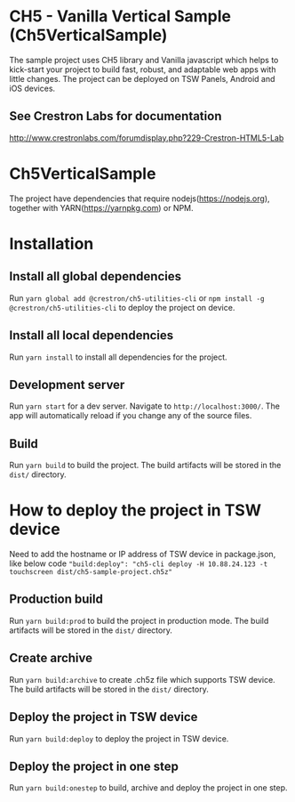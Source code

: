 # CH5 - Vanilla Vertical Sample (Ch5VerticalSample)

The sample project uses CH5 library and Vanilla javascript which helps to kick-start your project to build fast, robust, and adaptable web apps with little changes. The project can be deployed on TSW Panels, Android and iOS devices.
 
## See Crestron Labs for documentation

http://www.crestronlabs.com/forumdisplay.php?229-Crestron-HTML5-Lab

# Ch5VerticalSample

The project have dependencies that require nodejs(https://nodejs.org), together with YARN(https://yarnpkg.com) or NPM.

# Installation

## Install all global dependencies

Run `yarn global add @crestron/ch5-utilities-cli` or `npm install -g @crestron/ch5-utilities-cli` to deploy the project on device.

## Install all local dependencies

Run `yarn install` to install all dependencies for the project.

## Development server

Run `yarn start` for a dev server. Navigate to `http://localhost:3000/`. The app will automatically reload if you change any of the source files.

## Build

Run `yarn build` to build the project. The build artifacts will be stored in the `dist/` directory.

# How to deploy the project in TSW device

Need to add the hostname or IP address of TSW device in package.json, like below code
`"build:deploy": "ch5-cli deploy -H 10.88.24.123 -t touchscreen dist/ch5-sample-project.ch5z"`

## Production build

Run `yarn build:prod` to build the project in production mode. The build artifacts will be stored in the `dist/` directory.

## Create archive

Run `yarn build:archive` to create .ch5z file which supports TSW device. The build artifacts will be stored in the `dist/` directory.

## Deploy the project in TSW device

Run `yarn build:deploy` to deploy the project in TSW device.

## Deploy the project in one step

Run `yarn build:onestep` to build, archive and deploy the project in one step.
